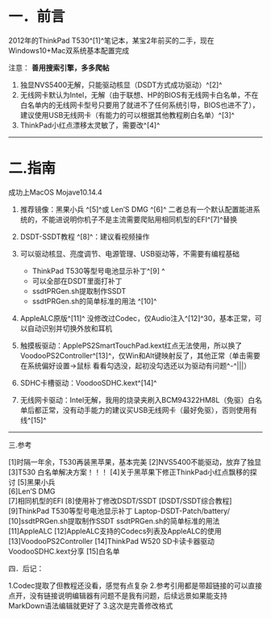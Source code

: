 # 一．前言
2012年的ThinkPad T530^[1]^笔记本，某宝2年前买的二手，现在Windows10+Mac双系统基本配置完成

注意：
**善用搜索引擎，多多爬帖**
1. 独显NVS5400无解，只能驱动核显（DSDT方式成功驱动）^[2]^
2. 无线网卡默认为Intel，无解（由于联想、HP的BIOS有无线网卡白名单，不在白名单内的无线网卡型号只要用了就进不了任何系统引导，BIOS也进不了），建议使用USB无线网卡（有能力的可以根据其他教程刷白名单）^[3]^
3. ThinkPad小红点漂移太灵敏了，需要改^[4]^
-------------------------------------------------
 


# 二.指南

 

成功上MacOS Mojave10.14.4

1. 推荐镜像：黑果小兵   ^[5]^或   Len’S DMG ^[6]^
二者总有一个默认配置能进系统的，不能进说明你机子不是主流需要爬贴用相同机型的EFI^[7]^替换
 
4. DSDT-SSDT教程 ^[8]^：建议看视频操作
5. 可以驱动核显、亮度调节、电源管理、USB驱动等，不需要有编程基础
	* ThinkPad T530等型号电池显示补丁^[9] ^
	* 可以全部在DSDT里面打补丁
	* ssdtPRGen.sh提取制作SSDT     
	* ssdtPRGen.sh的简单标准的用法 ^[10]^
9. AppleALC原版^[11]^ 没修改过Codec，仅Audio注入^[12]^30，基本正常，可以自动识别并切换外放和耳机
10. 触摸板驱动：ApplePS2SmartTouchPad.kext红点无法使用，所以换了VoodooPS2Controller^[13]^，仅Win和Alt键映射反了，其他正常（单击需要在系统偏好设置->鼠标 看看勾选没，起初没勾选还以为驱动有问题^-^|||）
11. SDHC卡槽驱动：VoodooSDHC.kext^[14]^
12. 无线网卡驱动：Intel无解，我用的烧录夹刷入BCM94322HM8L（免驱）白名单后都正常，没有动手能力的建议买USB无线网卡（最好免驱），否则使用有线^[15]^

---

三.参考

 

[1]时隔一年余，T530再装黑苹果，基本完美
[2]NVS5400不能驱动，放弃了独显
[3]T530 白名单解决方案！！！
[4]关于黑苹果下修正ThinkPad小红点飘移的探讨
[5]黑果小兵  
[6]Len’S DMG     
[7]相同机型的EFI
[8]使用补丁修改DSDT/SSDT [DSDT/SSDT综合教程] 
[9]ThinkPad T530等型号电池显示补丁  Laptop-DSDT-Patch/battery/
[10]ssdtPRGen.sh提取制作SSDT     ssdtPRGen.sh的简单标准的用法 
[11]AppleALC
[12]AppleALC支持的Codecs列表及AppleALC的使用
[13]VoodooPS2Controller
[14]ThinkPad W520 SD卡读卡器驱动 VoodooSDHC.kext分享
[15]白名单
 
四．后记：

1.Codec提取了但教程还没看，感觉有点复杂
2.参考引用都是带超链接的可以直接点开，没有链接说明编辑器有问题不是我有问题，后续远景如果能支持MarkDown语法编辑就更好了
3.这次是完善修改格式
 